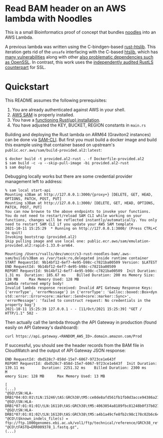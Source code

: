 # Read BAM header on an AWS lambda with Noodles

This is a small Bioinformatics proof of concept that bundles [noodles](http://github.com/zaeleus/noodles) into an AWS Lambda.

A previous lambda was written using the C-bindgen-based [rust-htslib](https://github.com/brainstorm/s3-rust-htslib-bam). This iteration gets rid of the `unsafe` interfacing with the C-based [htslib](https://github.com/samtools/htslib), which has [many vulnerabilities](https://github.com/samtools/htslib/pulls?q=oss-fuzz) along with other [also problematic dependencies such as OpenSSL](https://www.openssl.org/news/vulnerabilities.html). In contrast, this work uses the [independently audited RustLS counterpart](http://jbp.io/2020/06/14/rustls-audit.html) for SSL.

# Quickstart

This README assumes the following prerequisites:

1. You are already authenticated against AWS in your shell.
1. [AWS SAM](https://aws.amazon.com/serverless/sam/) is properly installed.
1. You have a [functioning Rust(up) installation](https://rustup.rs/).
1. You have adjusted the KEY, BUCKET, REGION constants in `main.rs`

Building and deploying the Rust lambda on ARM64 (Graviton2 instances) can be done via [SAM-CLI](https://docs.aws.amazon.com/serverless-application-model/latest/developerguide/serverless-sam-cli-install.html). But first you must build a docker image and build this example using that container based on upstream's `public.ecr.aws/sam/build-provided.al2:latest`:

```
$ docker build -t provided.al2-rust . -f Dockerfile-provided.al2
$ sam build -c -u --skip-pull-image -bi provided.al2-rust
$ sam deploy
```

Debugging locally works but there are some credential provider management left to address:

```
% sam local start-api
Mounting s3Bam at http://127.0.0.1:3000/{proxy+} [DELETE, GET, HEAD, OPTIONS, PATCH, POST, PUT]
Mounting s3Bam at http://127.0.0.1:3000/ [DELETE, GET, HEAD, OPTIONS, PATCH, POST, PUT]
You can now browse to the above endpoints to invoke your functions. You do not need to restart/reload SAM CLI while working on your functions, changes will be reflected instantly/automatically. You only need to restart SAM CLI if you update your AWS SAM template
2021-10-11 15:25:29  * Running on http://127.0.0.1:3000/ (Press CTRL+C to quit)
Invoking bootstrap (provided.al2)
Skip pulling image and use local one: public.ecr.aws/sam/emulation-provided.al2:rapid-1.33.0-arm64.

Mounting /Users/rvalls/dev/umccr/s3-rust-noodles-bam/.aws-sam/build/s3Bam as /var/task:ro,delegated inside runtime container
START RequestId: 9b14bf12-6ef7-4e95-b98c-c7821ba00509 Version: $LATEST
END RequestId: 9b14bf12-6ef7-4e95-b98c-c7821ba00509
REPORT RequestId: 9b14bf12-6ef7-4e95-b98c-c7821ba00509  Init Duration: 1.31 ms  Duration: 185.67 ms     Billed Duration: 200 ms Memory Size: 128 MB     Max Memory Used: 128 MB
Lambda returned empty body!
Invalid lambda response received: Invalid API Gateway Response Keys: {'errorType', 'errorMessage'} in {'errorType': '&alloc::boxed::Box<dyn std::error::Error+core::marker::Send+core::marker::Sync>', 'errorMessage': 'failed to construct request: No credentials in the property bag'}
2021-10-11 15:25:39 127.0.0.1 - - [11/Oct/2021 15:25:39] "GET / HTTP/1.1" 502 -
```

Then actually call the lambda through the API Gateway in production (found easily on API Gateway's dashboard):

```
curl https://api.gateway.<RANDOM_AWS_ID>.domain.amazon.com/Prod
```

If successful, you should see the header records from the BAM file in CloudWatch and the output of API Gateway JSON response:

```
END RequestId: dbd528c7-858d-15e7-6067-9723ce1e643f
REPORT RequestId: dbd528c7-858d-15e7-6067-9723ce1e643f  Init Duration: 139.11 ms        Duration: 2251.32 ms    Billed Duration: 2300 ms      M
emory Size: 128 MB      Max Memory Used: 13 MB

[
(...)
"@SQ\tSN:HLA-DRB1*04:03:01\tLN:15246\tAS:GRCh38\tM5:ce0de8afd561fb1fb0d3acce94386a27\tUR:ftp://ftp.1000genomes.ebi.ac.uk/vol1/ftp/technical/reference/GRCh38_reference_genome/GRCh38_full_analysis_set_plus_decoy_hla.fa\tSP:Human",
"@SQ\tSN:HLA-DRB1*07:01:01:01\tLN:16110\tAS:GRCh38\tM5:4063054a8189fbc81248b0f37b8273fd\tUR:ftp://ftp.1000genomes.ebi.ac.uk/vol1/ftp/technical/reference/GRCh38_reference_genome/GRCh38_full_analysis_set_plus_decoy_hla.fa\tSP:Human",
"@SQ\tSN:HLA-DRB1*07:01:01:02\tLN:16120\tAS:GRCh38\tM5:a4b1a49cfe8fb2c98c178c02b6c64ed4\tUR:ftp://ftp.1000genomes.ebi.ac.uk/vol1/ftp/technical/reference/GRCh38_reference_genome/GRCh38_full_analysis_set_plus_decoy_hla.fa\tSP:Human",
"@CO\t$known_indels_file(s) = ftp://ftp.1000genomes.ebi.ac.uk/vol1/ftp/technical/reference/GRCh38_reference_genome/other_mapping_resources/ALL.wgs.1000G_phase3.GRCh38.ncbi_remapper.20150424.shapeit2_indels.vcf.gz",
"@CO\tFASTQ=ERR009378_1.fastq.gz",
(...)
```

